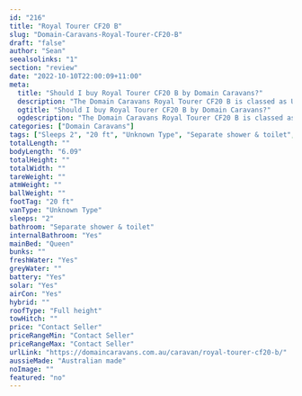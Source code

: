 ```yaml
---
id: "216"
title: "Royal Tourer CF20 B"
slug: "Domain-Caravans-Royal-Tourer-CF20-B"
draft: "false"
author: "Sean"
seealsolinks: "1"
section: "review"
date: "2022-10-10T22:00:09+11:00"
meta:
  title: "Should I buy Royal Tourer CF20 B by Domain Caravans?"
  description: "The Domain Caravans Royal Tourer CF20 B is classed as Unknown Type, and sleeps 2 people. It is Australian made and comes in at 20 ft. It generally has Separate shower & toilet."
  ogtitle: "Should I buy Royal Tourer CF20 B by Domain Caravans?"
  ogdescription: "The Domain Caravans Royal Tourer CF20 B is classed as Unknown Type, and sleeps 2 people. It is Australian made and comes in at 20 ft. It generally has Separate shower & toilet."
categories: ["Domain Caravans"]
tags: ["Sleeps 2", "20 ft", "Unknown Type", "Separate shower & toilet", "Full height", "Price Unknown"]
totalLength: ""
bodyLength: "6.09"
totalHeight: ""
totalWidth: ""
tareWeight: ""
atmWeight: ""
ballWeight: ""
footTag: "20 ft"
vanType: "Unknown Type"
sleeps: "2"
bathroom: "Separate shower & toilet"
internalBathroom: "Yes"
mainBed: "Queen"
bunks: ""
freshWater: "Yes"
greyWater: ""
battery: "Yes"
solar: "Yes"
airCon: "Yes"
hybrid: ""
roofType: "Full height"
towHitch: ""
price: "Contact Seller"
priceRangeMin: "Contact Seller"
priceRangeMax: "Contact Seller"
urlLink: "https://domaincaravans.com.au/caravan/royal-tourer-cf20-b/"
aussieMade: "Australian made"
noImage: ""
featured: "no"
---
```

